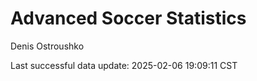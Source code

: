 # Advanced Soccer Statistics
Denis Ostroushko

<!-- gfm -->

Last successful data update: 2025-02-06 19:09:11 CST
